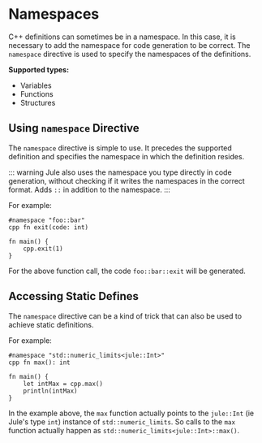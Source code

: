 # Namespaces

C++ definitions can sometimes be in a namespace. In this case, it is necessary to add the namespace for code generation to be correct. The `namespace` directive is used to specify the namespaces of the definitions.

**Supported types:**
- Variables
- Functions
- Structures

## Using `namespace` Directive

The `namespace` directive is simple to use. It precedes the supported definition and specifies the namespace in which the definition resides.

::: warning
Jule also uses the namespace you type directly in code generation, without checking if it writes the namespaces in the correct format. Adds `::` in addition to the namespace.
:::

For example:
```jule
#namespace "foo::bar"
cpp fn exit(code: int)

fn main() {
    cpp.exit(1)
}
```
For the above function call, the code `foo::bar::exit` will be generated.

## Accessing Static Defines

The `namespace` directive can be a kind of trick that can also be used to achieve static definitions.

For example:
```jule
#namespace "std::numeric_limits<jule::Int>"
cpp fn max(): int

fn main() {
    let intMax = cpp.max()
    println(intMax)
}
```

In the example above, the `max` function actually points to the `jule::Int` (ie Jule's type `int`) instance of `std::numeric_limits`. So calls to the `max` function actually happen as `std::numeric_limits<jule::Int>::max()`.
